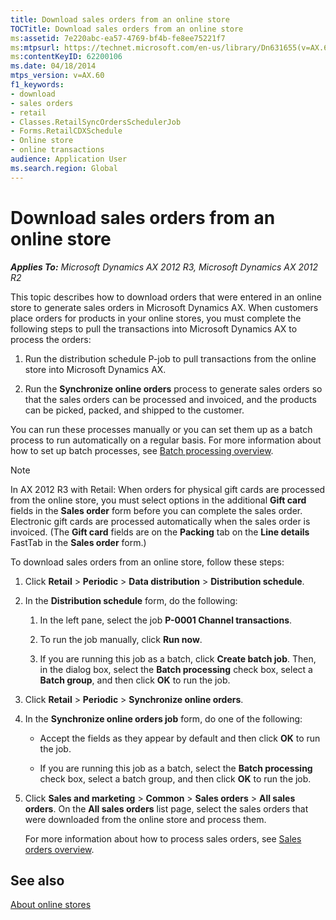 ```yaml
---
title: Download sales orders from an online store
TOCTitle: Download sales orders from an online store
ms:assetid: 7e220abc-ea57-4769-bf4b-fe8ee75221f7
ms:mtpsurl: https://technet.microsoft.com/en-us/library/Dn631655(v=AX.60)
ms:contentKeyID: 62200106
ms.date: 04/18/2014
mtps_version: v=AX.60
f1_keywords:
- download
- sales orders
- retail
- Classes.RetailSyncOrdersSchedulerJob
- Forms.RetailCDXSchedule
- Online store
- online transactions
audience: Application User
ms.search.region: Global
---
```


# Download sales orders from an online store 


_**Applies To:** Microsoft Dynamics AX 2012 R3, Microsoft Dynamics AX 2012 R2_

This topic describes how to download orders that were entered in an online store to generate sales orders in Microsoft Dynamics AX. When customers place orders for products in your online stores, you must complete the following steps to pull the transactions into Microsoft Dynamics AX to process the orders:

1.  Run the distribution schedule P-job to pull transactions from the online store into Microsoft Dynamics AX.

2.  Run the **Synchronize online orders** process to generate sales orders so that the sales orders can be processed and invoiced, and the products can be picked, packed, and shipped to the customer.

You can run these processes manually or you can set them up as a batch process to run automatically on a regular basis. For more information about how to set up batch processes, see [Batch processing overview](batch-processing-overview.md).


> [!NOTE]
> <P>In AX 2012 R3 with Retail: When orders for physical gift cards are processed from the online store, you must select options in the additional <STRONG>Gift card</STRONG> fields in the <STRONG>Sales order</STRONG> form before you can complete the sales order. Electronic gift cards are processed automatically when the sales order is invoiced. (The <STRONG>Gift card</STRONG> fields are on the <STRONG>Packing</STRONG> tab on the <STRONG>Line details</STRONG> FastTab in the <STRONG>Sales order</STRONG> form.)</P>



To download sales orders from an online store, follow these steps:

1.  Click **Retail** \> **Periodic** \> **Data distribution** \> **Distribution schedule**.

2.  In the **Distribution schedule** form, do the following:
    
    1.  In the left pane, select the job **P-0001 Channel transactions**.
    
    2.  To run the job manually, click **Run now**.
    
    3.  If you are running this job as a batch, click **Create batch job**. Then, in the dialog box, select the **Batch processing** check box, select a **Batch group**, and then click **OK** to run the job.

3.  Click **Retail** \> **Periodic** \> **Synchronize online orders**.

4.  In the **Synchronize online orders job** form, do one of the following:
    
      - Accept the fields as they appear by default and then click **OK** to run the job.
    
      - If you are running this job as a batch, select the **Batch processing** check box, select a batch group, and then click **OK** to run the job.

5.  Click **Sales and marketing** \> **Common** \> **Sales orders** \> **All sales orders**. On the **All sales orders** list page, select the sales orders that were downloaded from the online store and process them.
    
    For more information about how to process sales orders, see [Sales orders overview](sales-orders-overview.md).

## See also

[About online stores](about-online-stores.md)

  


